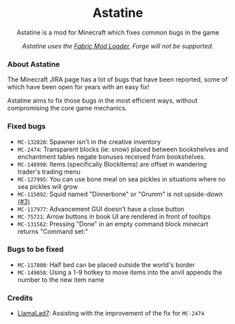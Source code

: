 <div align="center">

# Astatine

Astatine is a mod for Minecraft which fixes common bugs in the game

*Astatine uses the [Fabric Mod Loader](https://fabricmc.net), Forge will not be supported.*

</div>

### About Astatine

The Minecraft JIRA page has a lot of bugs that have been reported, some of which have been open for years with an easy
fix!

Astatine aims to fix those bugs in the most efficient ways, without compromising the core game mechanics.

### Fixed bugs

- ``MC-132820``: Spawner isn't in the creative inventory
- ``MC-2474``: Transparent blocks (ie: snow) placed between bookshelves and enchantment tables negate bonuses received
  from bookshelves.
- ``MC-148998``: Items (specifically BlockItems) are offset in wandering trader's trading menu
- ``MC-127995``: You can use bone meal on sea pickles in situations where no sea pickles will grow
- ``MC-115092``: Squid named "Dinnerbone" or "Grumm" is not
  upside-down [(#3)](https://github.com/dreamhopping/Astatine/issues/3)
- ``MC-117977``: Advancement GUI doesn't have a close button
- ``MC-75721``: Arrow buttons in book UI are rendered in front of tooltips
- ``MC-131562``: Pressing "Done" in an empty command block minecart returns "Command set:"

### Bugs to be fixed

- ``MC-117800``: Half bed can be placed outside the world's border
- ``MC-149058``: Using a 1-9 hotkey to move items into the anvil appends the number to the new item name

### Credits

- [LlamaLad7](https://github.com/LlamaLad7): Assisting with the improvement of the fix for ``MC-2474`` 
